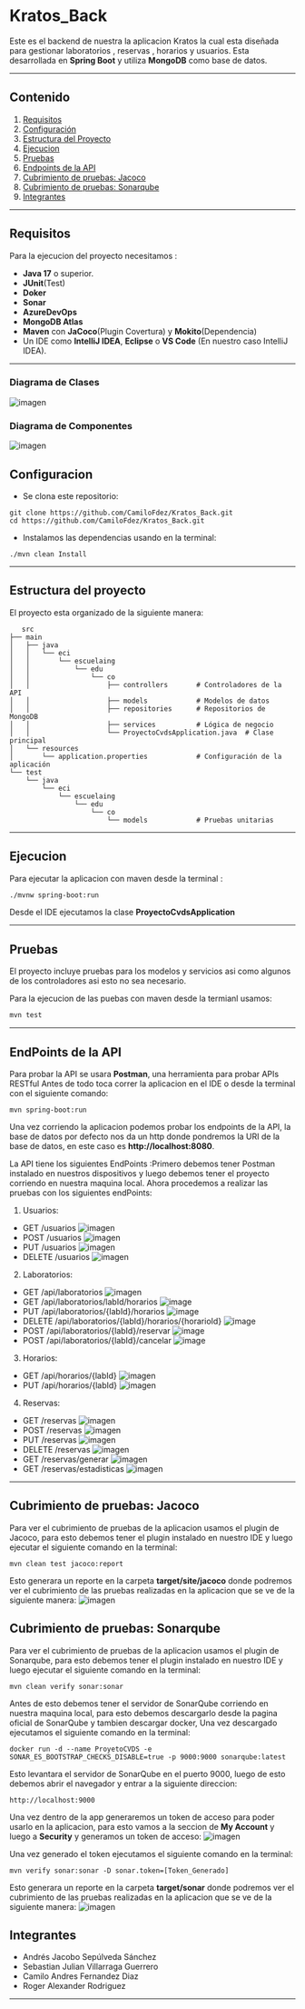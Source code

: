 # Kratos_Back
Este es el backend de nuestra la aplicacion Kratos la cual esta diseñada para gestionar laboratorios , reservas , horarios y usuarios.
Esta desarrollada en **Spring Boot** y utiliza **MongoDB** como base de datos.

---

## **Contenido**
1. [Requisitos](#requisitos)
2. [Configuración](#configuración)
4. [Estructura del Proyecto](#estructura-del-proyecto)
5. [Ejecucion](#ejecucion)
6. [Pruebas](#pruebas)
7. [Endpoints de la API](#endpoints-de-la-api)
8. [Cubrimiento de pruebas: Jacoco](#cubrimiento-de-pruebas-jacoco)
9. [Cubrimiento de pruebas: Sonarqube](#cubrimiento-de-pruebas-sonarqube)
10. [Integrantes](#integrantes)
---
## **Requisitos**

Para la ejecucion del proyecto necesitamos :

- **Java 17** o superior.
- **JUnit**(Test)
- **Doker** 
- **Sonar**
- **AzureDevOps**
- **MongoDB Atlas**
- **Maven** con **JaCoco**(Plugin Covertura) y **Mokito**(Dependencia)
- Un IDE como **IntelliJ IDEA**, **Eclipse** o **VS Code** (En nuestro caso IntelliJ IDEA).
---
### Diagrama de Clases

![imagen](https://github.com/CamiloFdez/Kratos_Back/blob/mainclases.png )

### Diagrama de Componentes

![imagen](https://github.com/CamiloFdez/Kratos_Back/blob/maincomponentes.png)

## **Configuracion**

- Se clona este repositorio:

```text
git clone https://github.com/CamiloFdez/Kratos_Back.git
cd https://github.com/CamiloFdez/Kratos_Back.git
```
- Instalamos las dependencias usando en la terminal:
```text
./mvn clean Install
```
---
## **Estructura del proyecto**

El proyecto esta organizado de la siguiente manera:

```text
   src
├── main
│   ├── java
│   │   └── eci
│   │       └── escuelaing
│   │           └── edu
│   │               └── co
│   │                   ├── controllers       # Controladores de la API
│   │                   ├── models            # Modelos de datos
│   │                   ├── repositories      # Repositorios de MongoDB
│   │                   ├── services          # Lógica de negocio
│   │                   └── ProyectoCvdsApplication.java  # Clase principal
│   └── resources
│       └── application.properties            # Configuración de la aplicación
└── test
    └── java
        └── eci
            └── escuelaing
                └── edu
                    └── co
                        └── models            # Pruebas unitarias
```
---
## **Ejecucion**

Para ejecutar la aplicacion con maven desde la terminal :
```txt
./mvnw spring-boot:run

```
Desde el IDE ejecutamos la clase **ProyectoCvdsApplication** 

---

## **Pruebas**
El proyecto incluye pruebas para los modelos y servicios asi como algunos de los controladores asi esto no sea necesario.

Para la ejecucion de las puebas con maven desde la termianl usamos:

```cmd
mvn test 
```

---

## **EndPoints de la API**

Para probar la API se usara **Postman**, una herramienta para probar APIs RESTful
Antes de todo toca correr la aplicacion en el IDE o desde la terminal con el siguiente comando:

```
mvn spring-boot:run
```
Una vez corriendo la aplicacion podemos probar los endpoints de la API, la base de datos por defecto nos da un http donde pondremos la URI de la base de datos, en este caso es **http://localhost:8080**.

La API tiene los siguientes EndPoints :Primero debemos tener Postman instalado en nuestros dispositivos y luego debemos tener el proyecto corriendo en nuestra maquina local.
Ahora procedemos a realizar las pruebas con los siguientes endPoints:

1. Usuarios:
- GET /usuarios
![imagen](https://github.com/CamiloFdez/Kratos_Back/blob/main/assets/Usuariosget.png)
- POST /usuarios
![imagen](https://github.com/CamiloFdez/Kratos_Back/blob/main/assets/Usuariospost.png)
- PUT /usuarios
![imagen](https://github.com/CamiloFdez/Kratos_Back/blob/main/assets/Usuariosput.png)
- DELETE /usuarios
![imagen](https://github.com/CamiloFdez/Kratos_Back/blob/main/assets/Usuariosdelete.png)

2. Laboratorios:
- GET /api/laboratorios
![imagen](https://github.com/CamiloFdez/Kratos_Back/blob/main/assets/Labsget.png)
- GET /api/laboratorios/labId/horarios
![image](https://github.com/user-attachments/assets/833fc885-27e4-465c-9209-d583d4007cf0)
- PUT /api/laboratorios/{labId}/horarios
![image](https://github.com/user-attachments/assets/d6a040c2-6fbc-4cc6-82c3-dc89da52d8ec)
- DELETE /api/laboratorios/{labId}/horarios/{horarioId}
![image](https://github.com/user-attachments/assets/5d824afb-0095-4529-a6e4-87bd0534db9d)
- POST /api/laboratorios/{labId}/reservar
![image](https://github.com/user-attachments/assets/c5b36bc6-49f9-482e-b6a0-1e94ef5d12b8)
- POST /api/laboratorios/{labId}/cancelar
![image](https://github.com/user-attachments/assets/9ab46a82-bc29-4fee-8dbc-9a21f8430482)


3. Horarios:
- GET /api/horarios/{labId}
![imagen](https://github.com/CamiloFdez/Kratos_Back/blob/main/assets/Horariosget.png)
- PUT /api/horarios/{labId}
![imagen](https://github.com/CamiloFdez/Kratos_Back/blob/main/assets/Horariosput.png)

4. Reservas:
- GET /reservas 
![imagen](https://github.com/CamiloFdez/Kratos_Back/blob/main/assets/Reservaget.png)
- POST /reservas
![imagen](https://github.com/CamiloFdez/Kratos_Back/blob/main/assets/Reservapost.png)
- PUT /reservas
![imagen](https://github.com/CamiloFdez/Kratos_Back/blob/main/assets/Reservaput.png)
- DELETE /reservas
![imagen](https://github.com/CamiloFdez/Kratos_Back/blob/main/assets/Reservadelete.png)
- GET /reservas/generar
![imagen](https://github.com/CamiloFdez/Kratos_Back/blob/main/assets/Reservagenerar.png)
- GET /reservas/estadisticas
![imagen](https://github.com/CamiloFdez/Kratos_Back/blob/main/assets/Reservaestadistica.png)
---

## **Cubrimiento de pruebas: Jacoco**
Para ver el cubrimiento de pruebas de la aplicacion usamos el plugin de Jacoco, para esto debemos tener el plugin instalado en nuestro IDE y luego ejecutar el siguiente comando en la terminal:

```
mvn clean test jacoco:report
```
Esto generara un reporte en la carpeta **target/site/jacoco** donde podremos ver el cubrimiento de las pruebas realizadas en la aplicacion que se ve de la siguiente manera:
![imagen](https://github.com/CamiloFdez/Kratos_Back/blob/main/assets/Jacoco.png)

## **Cubrimiento de pruebas: Sonarqube**
Para ver el cubrimiento de pruebas de la aplicacion usamos el plugin de Sonarqube, para esto debemos tener el plugin instalado en nuestro IDE y luego ejecutar el siguiente comando en la terminal:

```
mvn clean verify sonar:sonar
```
Antes de esto debemos tener el servidor de SonarQube corriendo en nuestra maquina local, para esto debemos descargarlo desde la pagina oficial de SonarQube y tambien descargar docker, Una vez descargado ejecutamos el siguiente comando en la terminal:

```
docker run -d --name ProyetoCVDS -e SONAR_ES_BOOTSTRAP_CHECKS_DISABLE=true -p 9000:9000 sonarqube:latest
```

Esto levantara el servidor de SonarQube en el puerto 9000, luego de esto debemos abrir el navegador y entrar a la siguiente direccion:

```
http://localhost:9000
```

Una vez dentro de la app generaremos un token de acceso para poder usarlo en la aplicacion, para esto vamos a la seccion de **My Account** y luego a **Security** y generamos un token de acceso:
![imagen](https://github.com/CamiloFdez/Kratos_Back/blob/main/assets/Sonar2.png)

Una vez generado el token ejecutamos el siguiente comando en la terminal:

```
mvn verify sonar:sonar -D sonar.token=[Token_Generado]
```

Esto generara un reporte en la carpeta **target/sonar** donde podremos ver el cubrimiento de las pruebas realizadas en la aplicacion que se ve de la siguiente manera:
![imagen](https://github.com/CamiloFdez/Kratos_Back/blob/main/assets/Sonar1.png)

## **Integrantes**

- Andrés Jacobo Sepúlveda Sánchez
- Sebastian Julian Villarraga Guerrero
- Camilo Andres Fernandez Diaz
- Roger Alexander Rodriguez
---
